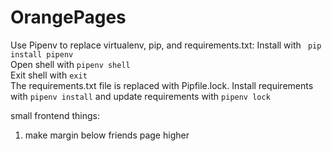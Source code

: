 # OrangePages

Use Pipenv to replace virtualenv, pip, and requirements.txt:
Install with ``` pip install pipenv```  
Open shell with 
```pipenv shell```  
Exit shell with
```exit```  
The requirements.txt file is replaced with Pipfile.lock.
Install requirements with ```pipenv install``` and update requirements with ```pipenv lock```


small frontend things:
1. make margin below friends page higher
